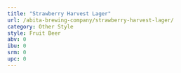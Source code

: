 ```yaml
---
title: "Strawberry Harvest Lager"
url: /abita-brewing-company/strawberry-harvest-lager/
category: Other Style
style: Fruit Beer
abv: 0
ibu: 0
srm: 0
upc: 0
---
```


